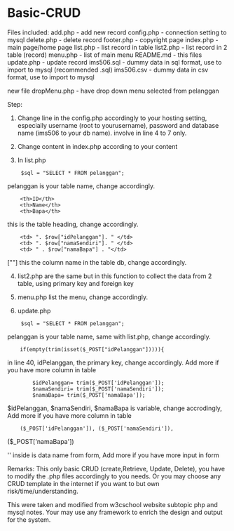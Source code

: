 # Basic-CRUD

Files included:
add.php - add new record
config.php - connection setting to mysql
delete.php - delete record
footer.php - copyright page
index.php - main page/home page
list.php - list record in table
list2.php - list record in 2 table (record)
menu.php - list of main menu
README.md - this files
update.php - update record
ims506.sql - dummy data in sql format, use to import to mysql (recommended .sql)
ims506.csv - dummy data in csv format, use to import to mysql

new file
dropMenu.php -  have drop down menu selected from pelanggan

Step:
1. Change line in the config.php accordingly to your hosting setting, especially username (root to yourusername), password and database name (ims506 to your db name). involve in line 4 to 7 only.


2. Change content in index.php according to your content


3. In list.php

		$sql = "SELECT * FROM pelanggan";

pelanggan is your table name, change accordingly.

		<th>ID</th>
		<th>Name</th>
		<th>Bapa</th>

<th> this is the table heading, change accordingly.

		<td> ". $row["idPelanggan"]. " </td>
		<td> ". $row["namaSendiri"]. " </td>
		<td> " . $row["namaBapa"] . "</td>

[""] this the column name in the table db, change accordingly.


4. list2.php are the same but in this function to collect the data from 2 table, using primary key and foreign key


5. menu.php list the menu, change accordingly.


6. update.php

		$sql = "SELECT * FROM pelanggan";

pelanggan is your table name, same with list.php, change accordingly.


 		if(empty(trim(isset($_POST["idPelanggan"])))){

in line 40, idPelanggan, the primary key, change accordingly. Add more if you have more column in table


       		$idPelanggan= trim($_POST['idPelanggan']);
       		$namaSendiri= trim($_POST['namaSendiri']);
       		$namaBapa= trim($_POST['namaBapa']);	

$idPelanggan, $namaSendiri, $namaBapa is variable, change accrodingly, Add more if you have more column in table

		($_POST['idPelanggan']), ($_POST['namaSendiri']),
($_POST['namaBapa'])


'' inside is data name from form, Add more if you have more input in form



Remarks:
This only basic CRUD (create,Retrieve, Update, Delete), you have to modify the .php files accordingly to you needs. Or you may choose any CRUD template in the internet if you want to but own risk/time/understanding. 

This were taken and modified from w3cschool website subtopic php and mysql notes. Your may use any framework to enrich the design and output for the system.


